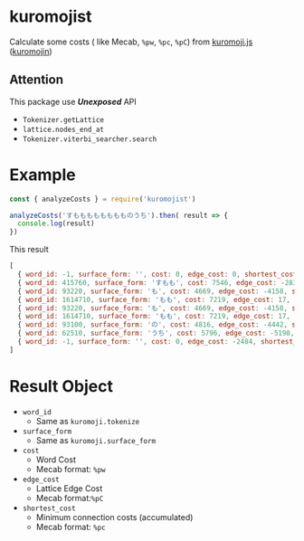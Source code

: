 # kuromojist

Calculate some costs ( like Mecab, `%pw`, `%pc`, `%pC`) from [kuromoji.js](https://github.com/takuyaa/kuromoji.js) ([kuromojin](https://github.com/azu/kuromojin))

## Attention

This package use _**Unexposed**_ API 

- `Tokenizer.getLattice`
- `lattice.nodes_end_at`
- `Tokenizer.viterbi_searcher.search`

# Example

```js
const { analyzeCosts } = require('kuromojist')

analyzeCosts('すもももももももものうち').then( result => {
  console.log(result)
})
```

This result

```js
[
  { word_id: -1, surface_form: '', cost: 0, edge_cost: 0, shortest_cost: 0 },
  { word_id: 415760, surface_form: 'すもも', cost: 7546, edge_cost: -283, shortest_cost: 7263 },
  { word_id: 93220, surface_form: 'も', cost: 4669, edge_cost: -4158, shortest_cost: 7774 },
  { word_id: 1614710, surface_form: 'もも', cost: 7219, edge_cost: 17, shortest_cost: 15010 },
  { word_id: 93220, surface_form: 'も', cost: 4669, edge_cost: -4158, shortest_cost: 15521 },
  { word_id: 1614710, surface_form: 'もも', cost: 7219, edge_cost: 17, shortest_cost: 22757 },
  { word_id: 93100, surface_form: 'の', cost: 4816, edge_cost: -4442, shortest_cost: 23131 },
  { word_id: 62510, surface_form: 'うち', cost: 5796, edge_cost: -5198, shortest_cost: 23729 },
  { word_id: -1, surface_form: '', cost: 0, edge_cost: -2484, shortest_cost: 21245 }
]
```

# Result Object

- `word_id`
  - Same as `kuromoji.tokenize`
- `surface_form`
  - Same as `kuromoji.surface_form`
- `cost`
  - Word Cost
  - Mecab format: `%pw`
- `edge_cost`
  - Lattice Edge Cost
  - Mecab format:`%pC`
- `shortest_cost`
  - Minimum connection costs (accumulated)
  - Mecab format: `%pc`